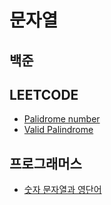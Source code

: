# 문자열

## 백준

## LEETCODE

- [Palidrome number](leet_9.md)
- [Valid Palindrome](leet_125.md)

## 프로그래머스

- [숫자 문자열과 영단어](pg_81301.md)
